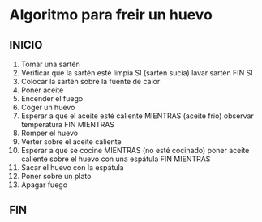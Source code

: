 # Algoritmo para freir un huevo

## INICIO

1. Tomar una sartén
2. Verificar que la sartén esté limpia
    SI (sartén sucia)
        lavar sartén
    FIN SI
3. Colocar la sartén sobre la fuente de calor
4. Poner aceite
5. Encender el fuego
6. Coger un huevo
7. Esperar a que el aceite esté caliente
    MIENTRAS (aceite frio)
        observar temperatura
    FIN MIENTRAS
8. Romper el huevo
9. Verter sobre el aceite caliente
10. Esperar a que se cocine
    MIENTRAS (no esté cocinado)
        poner aceite caliente sobre el huevo con una espátula
    FIN MIENTRAS
11. Sacar el huevo con la espátula
12. Poner sobre un plato
13. Apagar fuego

## FIN
